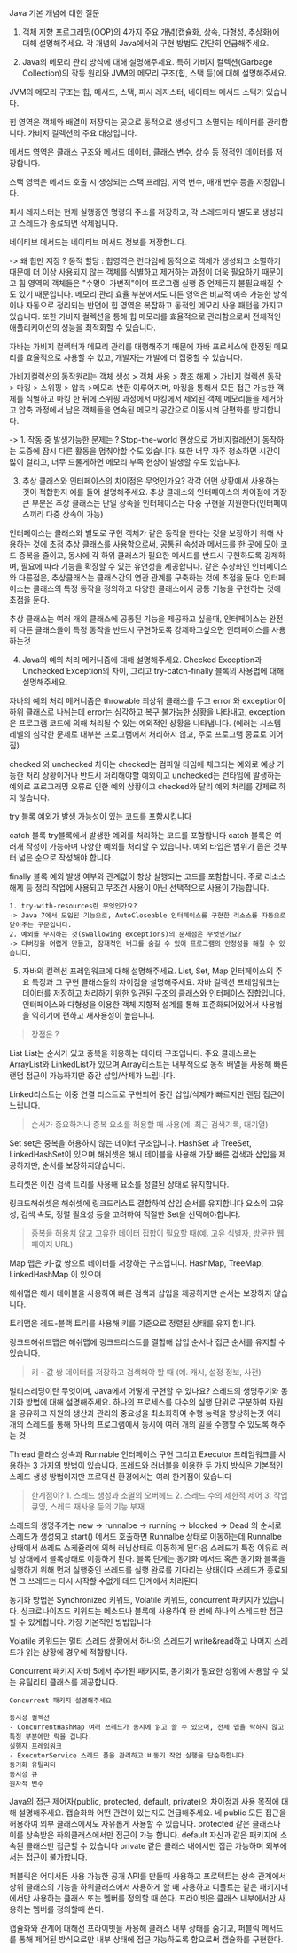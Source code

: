 Java 기본 개념에 대한 질문

1. 객체 지향 프로그래밍(OOP)의 4가지 주요 개념(캡슐화, 상속, 다형성, 추상화)에 대해 설명해주세요. 각 개념의 Java에서의 구현 방법도 간단히 언급해주세요.


2. Java의 메모리 관리 방식에 대해 설명해주세요. 특히 가비지 컬렉션(Garbage Collection)의 작동 원리와 JVM의 메모리 구조(힙, 스택 등)에 대해 설명해주세요.

JVM의 메모리 구조는 
힙, 메서드, 스택, 피시 레지스터, 네이티브 메서드 스택가 있습니다.

힙 영역은 객체와 배열이 저장되는 곳으로 동적으로 생성되고 소멸되는 데이터를 관리합니다.
가비지 컬렉션의 주요 대상입니다.

메서드 영역은 클래스 구조와 메서드 데이터, 클래스 변수, 상수 등 정적인 데이터를 저장합니다.

스택 영역은 메서드 호출 시 생성되는 스택 프레임, 지역 변수, 매개 변수 등을 저장합니다.

피시 레지스터는 현재 실행중인 명령의 주소를 저장하고, 각 스레드마다 별도로 생성되고 스레드가 종료되면 삭제됩니다.

네이티브 메서드는 네이티브 메서드 정보를 저장합니다.

-> 왜 힙만 저장 ?
동적 할당 : 힙영역은 런타임에 동적으로 객체가 생성되고 소멸하기 때문에 더 이상 사용되지 않는 객체를 식별하고 제거하는 과정이 더욱 필요하기 때문이고
힙 영역의 객체들은 "수명이 가변적"이며 프로그램 실행 중 언제든지 불필요해질 수도 있기 때문입니다.
메모리 관리 효율 부분에서도 다른 영역은 비교적 예측 가능한 방식이나 자동으로 정리되는 반면에 힙 영역은 복잡하고 동적인 메모리 사용 패턴을 가지고 있습니다.
또한 가비지 컬렉션을 통해 힙 메모리를 효율적으로 관리함으로써 전체적인 애플리케이션의 성능을 최적화할 수 있습니다.

자바는 가비지 컬렉터가 메모리 관리를 대행해주기 때문에 자바 프로세스에 한정된 메모리를 효율적으로 사용할 수 있고,
개발자는 개발에 더 집중할 수 있습니다.

가비지컬렉션의 동작원리는 객체 생성 > 객체 사용 > 참조 해제  > 가비지 컬렉션 동작 > 마킹 > 스위핑 > 압축  >메모리 반환 이루어지며, 마킹을 통해서 모든 접근 가능한 객체를 식별하고 마킹 한 뒤에 스위핑 과정에서 마킹에서 제외된 객체 메모리들을 제거하고 압축 과정에서 남은 객체들을 연속된 메모리 공간으로 이동시켜 단편화를 방지합니다.

-> 1. 작동 중 발생가능한 문제는 ?
Stop-the-world 현상으로 가비지컬레션이 동작하는 도중에 잠시 다른 활동을 멈춰야할 수도 있습니다.
또한 너무 자주 청소하면 시간이 많이 걸리고, 너무 드물게하면 메모리 부족 현상이 발생할 수도 있습니다.

3. 추상 클래스와 인터페이스의 차이점은 무엇인가요? 각각 어떤 상황에서 사용하는 것이 적합한지 예를 들어 설명해주세요.
추상 클래스와 인터페이스의 차이점에 가장 큰 부분은 
추상 클래스는 단일 상속을 인터페이스는 다중 구현을 지원한다(인터페이스끼리 다중 상속이 가능)

인터페이스는 클래스와 별도로 구현 객체가 같은 동작을 한다는 것을 보장하기 위해 사용하는 것에 초점
추상 클래스를 사용함으로써, 공통된 속성과 메서드를 한 곳에 모아 코드 중복을 줄이고, 동시에 각 하위 클래스가 필요한 메서드를 반드시 구현하도록 강제하며, 필요에 따라 기능을 확장할 수 있는 유연성을 제공합니다.
같은 추상화인 인터페이스와 다른점은, 추상클래스는 클래스간의 연관 관계를 구축하는 것에 초점을 둔다.
인터페이스는 클래스의 특정 동작을 정의하고 다양한 클래스에서 공통 기능을 구현하는 것에 초점을 둔다.

추상 클래스는 여러 개의 클래스에 공통된 기능을 제공하고 싶을때, 
인터페이스는 완전히 다른 클래스들이 특정 동작을 반드시 구현하도록 강제하고싶으면 인터페이스를 사용하는것

4. Java의 예외 처리 메커니즘에 대해 설명해주세요. Checked Exception과 Unchecked Exception의 차이, 그리고 try-catch-finally 블록의 사용법에 대해 설명해주세요.

자바의 예외 처리 메커니즘은 throwable 최상위 클래스를 두고 error 와 exception이 하위 클래스로 나뉘는데
error는 심각하고 복구 불가능한 상황을 나타내고, exception은 프로그램 코드에 의해 처리될 수 있는 예외적인 상황을 나타냅니다.
(에러는 시스템 레벨의 심각한 문제로 대부분 프로그램에서 처리하지 않고, 주로 프로그램 종료로 이어짐)

checked 와 unchecked 차이는 
checked는 컴파일 타임에 체크되는 예외로 예상 가능한 처리 상황이거나 반드시 처리해야할 예외이고
unchecked는 런타임에 발생하는 예외로 프로그래밍 오류로 인한 예외 상황이고 checked와 달리 예외 처리를 강제로 하지 않습니다.

try 블록
예외가 발생 가능성이 있는 코드를 포함시킵니다

catch 블록
try블록에서 발생한 예외를 처리하는 코드를 포함합니다
catch 블록은 여러개 작성이 가능하며 다양한 예외를 처리할 수 있습니다.
예외 타입은 범위가 좁은 것부터 넓은 순으로 작성해야 합니다.

finally 블록
예외 발생 여부와 관계없이 항상 실행되는 코드를 포함합니다.
주로 리소스 해제 등 정리 작업에 사용되고
무조건 사용이 아닌 선택적으로 사용이 가능합니다.

```
1. try-with-resources란 무엇인가요? 
-> Java 7에서 도입된 기능으로, AutoCloseable 인터페이스를 구현한 리소스를 자동으로 닫아주는 구문입니다.
2. 예외를 무시하는 것(swallowing exceptions)의 문제점은 무엇인가요?
-> 디버깅을 어렵게 만들고, 잠재적인 버그를 숨길 수 있어 프로그램의 안정성을 해칠 수 있습니다.
```


5. 자바의 컬렉션 프레임워크에 대해 설명해주세요. List, Set, Map 인터페이스의 주요 특징과 그 구현 클래스들의 차이점을 설명해주세요.
자바 컬렉션 프레임워크는 데이터를 저장하고 처리하기 위한 일관된 구조의 클래스와 인터페이스 집합입니다.
인터페이스와 다형성을 이용한 객체 지향적 설계를 통해 표준화되어있어서 사용법을 익히기에 편하고 재사용성이 높습니다.

> 장점은 ?

List 
List는 순서가 있고 중복을 허용하는 데이터 구조입니다.
주요 클래스로는 ArrayList와 LinkedList가 있으며 
Array리스트는 내부적으로 동적 배열을 사용해 빠른 랜덤 접근이 가능하지만 중간 삽입/삭제가 느립니다.

Linked리스트는 이중 연결 리스트로 구현되어 중간 삽입/삭제가 빠르지만 랜덤 접근이 느립니다.

> 순서가 중요하거나 중복 요소를 허용할 때 사용(예. 최근 검색기록, 대기열)

Set
set은 중복을 허용하지 않는 데이터 구조입니다.
HashSet 과 TreeSet, LinkedHashSet이 있으며
해쉬셋은 해시 테이블을 사용해 가장 빠른 검색과 삽입을 제공하지만, 순서를 보장하지않습니다.

트리셋은 이진 검색 트리를 사용해 요소를 정렬된 상태로 유지합니다.

링크드해쉬셋은 해쉬셋에 링크드리스트 결합하여 삽입 순서를 유지합니다
요소의 고유성, 검색 속도, 정렬 필요성 등을 고려하여 적절한 Set을 선택해야합니다.

> 중복을 허용치 않고 고유한 데이터 집합이 필요할 때(예. 고유 식별자, 방문한 웹 페이지 URL) 

Map
맵은 키-값 쌍으로 데이터를 저장하는 구조입니다.
HashMap, TreeMap, LinkedHashMap 이 있으며

해쉬맵은 해시 테이블을 사용하여 빠른 검색과 삽입을 제공하지만 순서는 보장하지 않습니다.

트리맵은 레드-블랙 트리를 사용해 키를 기준으로 정렬된 상태를 유지 합니다.

링크드해쉬드맵은 해쉬맵에 링크드리스트를 결합해 삽입 순서나 접근 순서를 유지할 수 있습니다.

> 키 - 값 쌍 데이터를 저장하고 검색해야 할 때 (예. 캐시, 설정 정보, 사전)



멀티스레딩이란 무엇이며, Java에서 어떻게 구현할 수 있나요? 스레드의 생명주기와 동기화 방법에 대해 설명해주세요.
하나의 프로세스를 다수의 실행 단위로 구분하여 자원을 공유하고 자원의 생산과 관리의 중요성을 최소화하여 수행 능력을 향상하는것
여러 개의 스레드를 통해 하나의 프로그램에서 동시에 여러 개의 일을 수행할 수 있도록 해주는 것

Thread 클래스 상속과 Runnable 인터페이스 구현 그리고 Executor 프레임워크를 사용하는
3 가지의 방법이 있습니다.
뜨레드와 러너블을 이용한 두 가지 방식은 기본적인 스레드 생성 방법이지만 프로덕션 환경에서는 여러 한계점이 있습니다
> 한계점이? 1. 스레드 생성과 소멸의 오버헤드 2. 스레드 수의 제한적 제어 3. 작업 큐잉, 스레드 재사용 등의 기능 부재

스레드의 생명주기는 new -> runnalbe -> running -> blocked -> Dead 의 순서로
스레드가 생성되고 start() 메서드 호출하면 Runnalbe 상태로 이동하는데 Runnalbe 상태에서 쓰레드 스케쥴러에 의해 러닝상태로 이동하게 된다음 스레드가 특정 이유로 러닝 상태에서 블록상태로 이동하게 된다.
블록 단계는 동기화 메서드 혹은 동기화 블록을 실행하기 위해 먼저 실행중인 쓰레드를 실행 완료를 기다리는 상태이다
쓰레드가 종료되면 그 쓰레드는 다시 시작할 수없게 데드 단계에서 처리된다.

동기화 방법은 Synchronized 키워드, Volatile 키워드, concurrent 패키지가 있습니다.
싱크로나이즈드 키워드는 메소드나 블록에 사용하여 한 번에 하나의 스레드만 접근할 수 있게합니다.
가장 기본적인 방법입니다.

Volatile 키워드는 멀티 스레드 상황에서 하나의 스레드가 write&read하고 나머지 스레드가 읽는 상황에 경우에 적합합니다.

Concurrent 패키지 자바 5에서 추가된 패키지로, 동기화가 필요한 상황에 사용할 수 있는 유틸리티 클래스를 제공합니다.
```
Concurrent 패키지 설명해주세요 

동시성 컬렉션
- ConcurrentHashMap 여러 쓰레드가 동시에 읽고 쓸 수 있으며, 전체 맵을 락하지 않고 특정 부분에만 락을 겁니다.
실행자 프레임워크
- ExecutorService 스레드 풀을 관리하고 비동기 작업 실행을 단순화합니다.
동기화 유틸리티
동시성 큐
원자적 변수
```




Java의 접근 제어자(public, protected, default, private)의 차이점과 사용 목적에 대해 설명해주세요. 캡슐화와 어떤 관련이 있는지도 언급해주세요.
네
public 모든 접근을 허용하여 외부 클래스에서도 자유롭게 사용할 수 있습니다.
protected 같은 클래스나 이를 상속받은 하위클래스에서만 접근이 가능 합니다.
default 자신과 같은 패키지에 소속된 클래스만 접근할 수 있습니다
private 같은 클래스 내에서만 접근 가능하며 외부에서는 접근이 불가합니다.

퍼블릭은 어디서든 사용 가능한 공개 API를 만들때 사용하고
프로텍트는 상속 관계에서 상위 클래스의 기능을 하위클래스에서 사용하게 할 때 사용하고
디폴트는 같은 패키지내에서만 사용하는 클래스 또는 멤버를 정의할 때 쓴다.
프라이빗은 클래스 내부에서만 사용하는 멤버를 정의할때 쓴다.

캡슐화와 관계에 대해선 프라이빗을 사용해 클래스 내부 상태를 숨기고, 퍼블릭 메서드를 통해 제어된 방식으로만 내부 상태에 접근 가능하도록 함으로써 캡슐화를 구현한다.

